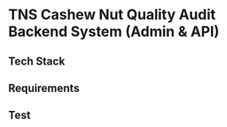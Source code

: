# TNS Cashew Nut Quality Audit Backend System (Admin & API)

## Tech Stack

## Requirements

## Test
